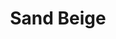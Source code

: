 ---
language: id
layout: product-item
title: Sand Beige
description: Description in &amp; Sand Beige
keyword: keyword in Sand Beige
image: /images/Polished-Sand-Beige.jpg
sub-title: Polished Side
article-1: Polished Side <br>Sizes are not limited to what is featured bellow, we provide "cut to size" services.
title-right: Sand Beige
article-right: Sand Beige
title-2: Sand Beige
article-2: Sand Beige
article-3: Sand Beige
alt-slide1: Sand Beige
alt-slide2: Sand Beige
alt-slide3: Sand Beige
slide1: /images/Polished-Sand-Beige.jpg
slide2: /images/Polished-Sand-Beige.jpg
slide3: /images/Polished-Sand-Beige.jpg
---